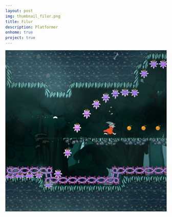 ```yaml
---
layout: post
img: thumbnail_filur.png
title: Filur
description: Platformer
onhome: true
project: true
---
```


![](../assets/img/thumbnail_filur.png)